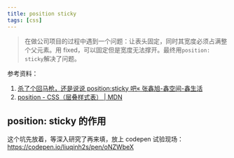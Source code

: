 ```yaml
---
title: position sticky
tags: [css]
---
```


> 在做公司项目的过程中遇到一个问题：让表头固定，同时其宽度必须占满整个父元素。用 fixed，可以固定但是宽度无法撑开。最终用`position: sticky`解决了问题。

参考资料：

1. [杀了个回马枪，还是说说 position:sticky 吧« 张鑫旭-鑫空间-鑫生活](https://www.zhangxinxu.com/wordpress/2018/12/css-position-sticky/)
2. [position - CSS（层叠样式表） | MDN](https://developer.mozilla.org/zh-CN/docs/Web/CSS/position)

<!-- more -->

## position: sticky 的作用

这个坑先放着，等深入研究了再来填，放上 codepen 试验现场：https://codepen.io/liuqinh2s/pen/oNZWbeX
